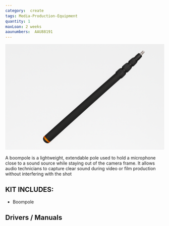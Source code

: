 ```yaml
---
category:  create
tags: Media-Production-Equipment
quantity: 1
maxLoan: 2 weeks
aaunumbers:  AAU88191
---
```

![Boompole](/assets/images/equip/boom.png)

A boompole is a lightweight, extendable pole used to hold a microphone close to a sound source while staying out of the camera frame. It allows audio technicians to capture clear sound during video or film production without interfering with the shot
## KIT INCLUDES:
-  Boompole

## Drivers / Manuals
[]()



